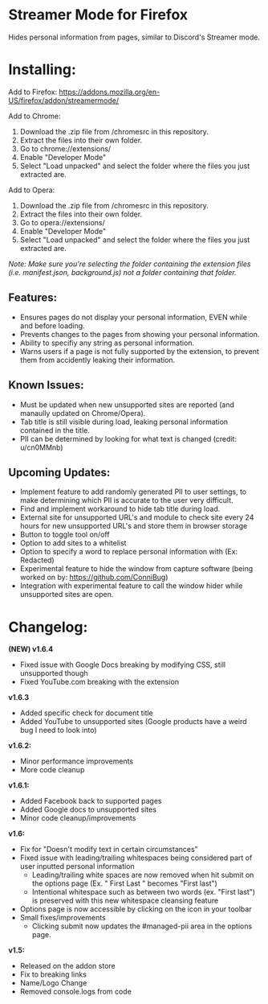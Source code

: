 # Streamer Mode for Firefox
Hides personal information from pages, similar to Discord's Streamer mode.

# Installing:
Add to Firefox: https://addons.mozilla.org/en-US/firefox/addon/streamermode/  

Add to Chrome:
1. Download the .zip file from /chromesrc in this repository.
2. Extract the files into their own folder.
2. Go to chrome://extensions/
3. Enable "Developer Mode"
4. Select "Load unpacked" and select the folder where the files you just extracted are.

Add to Opera:
1. Download the .zip file from /chromesrc in this repository.
2. Extract the files into their own folder.
2. Go to opera://extensions/
3. Enable "Developer Mode"
4. Select "Load unpacked" and select the folder where the files you just extracted are.


*Note: Make sure you're selecting the folder containing the extension files (i.e. manifest.json, background.js) not a folder containing that folder.*

## Features:
- Ensures pages do not display your personal information, EVEN while and before loading.
- Prevents changes to the pages from showing your personal information.
- Ability to specifiy any string as personal information.
- Warns users if a page is not fully supported by the extension, to prevent them from accidently leaking their information.

## Known Issues:
- Must be updated when new unsupported sites are reported (and manaully updated on Chrome/Opera).  
- Tab title is still visible during load, leaking personal information contained in the title.
- PII can be determined by looking for what text is changed (credit: u/cn0MMnb)

## Upcoming Updates:
- Implement feature to add randomly generated PII to user settings, to make determining which PII is accurate to the user very difficult.
- Find and implement workaround to hide tab title during load.
- External site for unsupported URL's and module to check site every 24 hours for new unsupported URL's and store them in browser storage
- Button to toggle tool on/off
- Option to add sites to a whitelist
- Option to specify a word to replace personal information with (Ex: Redacted)
- Experimental feature to hide the window from capture software (being worked on by: https://github.com/ConniBug)  
- Integration with experimental feature to call the window hider while unsupported sites are open.

# Changelog:
**(NEW) v1.6.4**
- Fixed issue with Google Docs breaking by modifying CSS, still unsupported though
- Fixed YouTube.com breaking with the extension

**v1.6.3**
- Added specific check for document title
- Added YouTube to unsupported sites (Google products have a weird bug I need to look into)

**v1.6.2:**
- Minor performance improvements
- More code cleanup

**v1.6.1:**
- Added Facebook back to supported pages
- Added Google docs to unsupported sites
- Minor code cleanup/improvements

**v1.6:**
- Fix for "Doesn't modify text in certain circumstances"
- Fixed issue with leading/trailing whitespaces being considered part of user inputted personal information
  - Leading/trailing white spaces are now removed when hit submit on the options page (Ex. " First Last " becomes "First last")
  - Intentional whitespace such as between two words (ex. "First last") is preserved with this new whitespace cleansing feature
- Options page is now accessible by clicking on the icon in your toolbar
- Small fixes/improvements
  - Clicking submit now updates the #managed-pii area in the options page.

**v1.5:**
- Released on the addon store
- Fix to breaking links
- Name/Logo Change
- Removed console.logs from code
